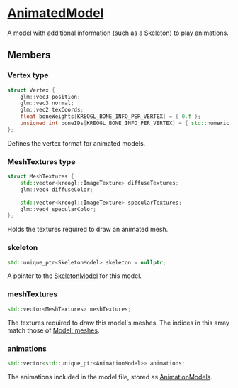 # [AnimatedModel](AnimatedModel.hpp)

A [model](../model/Model.md) with additional information (such as a [Skeleton](SkeletonModel.md)) to play animations.

## Members

### Vertex type

```cpp
struct Vertex {
	glm::vec3 position;
	glm::vec3 normal;
	glm::vec2 texCoords;
	float boneWeights[KREOGL_BONE_INFO_PER_VERTEX] = { 0.f };
	unsigned int boneIDs[KREOGL_BONE_INFO_PER_VERTEX] = { std::numeric_limits<unsigned int>::max() };
};
```

Defines the vertex format for animated models.

### MeshTextures type

```cpp
struct MeshTextures {
	std::vector<kreogl::ImageTexture> diffuseTextures;
	glm::vec4 diffuseColor;

	std::vector<kreogl::ImageTexture> specularTextures;
	glm::vec4 specularColor;
};
```

Holds the textures required to draw an animated mesh.

### skeleton

```cpp
std::unique_ptr<SkeletonModel> skeleton = nullptr;
```

A pointer to the [SkeletonModel](SkeletonModel.md) for this model.

### meshTextures

```cpp
std::vector<MeshTextures> meshTextures;
```

The textures required to draw this model's meshes. The indices in this array match those of [Model::meshes](../model/Model.md).

### animations

```cpp
std::vector<std::unique_ptr<AnimationModel>> animations;
```

The animations included in the model file, stored as [AnimationModels](AnimationModel.md).